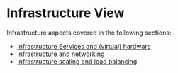 # Infrastructure View 

Infrastructure aspects covered in the following sections: 
- [Infrastructure Services and (virtual) hardware](./infrastructure/Infrastructure-services-and-virtual-hardware.md)
- [Infrastructure and networking](./infrastructure/InfrastructureAndNetworking.md)
- [Infrastructure scaling and load balancing](./infrastructure/InfrastructureScalingAndBalancing.md)
